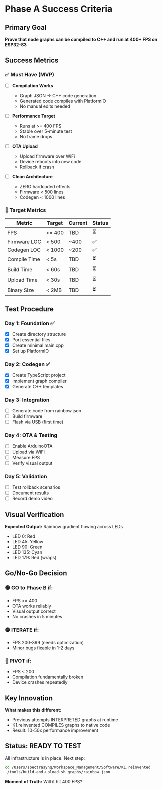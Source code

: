# Phase A Success Criteria

## Primary Goal
**Prove that node graphs can be compiled to C++ and run at 400+ FPS on ESP32-S3**

## Success Metrics

### ✅ Must Have (MVP)
- [ ] **Compilation Works**
  - Graph JSON → C++ code generation
  - Generated code compiles with PlatformIO
  - No manual edits needed

- [ ] **Performance Target**
  - Runs at >= 400 FPS
  - Stable over 5-minute test
  - No frame drops

- [ ] **OTA Upload**
  - Upload firmware over WiFi
  - Device reboots into new code
  - Rollback if crash

- [ ] **Clean Architecture**
  - ZERO hardcoded effects
  - Firmware < 500 lines
  - Codegen < 1000 lines

### 🎯 Target Metrics

| Metric | Target | Current | Status |
|--------|--------|---------|--------|
| FPS | >= 400 | TBD | ⏳ |
| Firmware LOC | < 500 | ~400 | ✅ |
| Codegen LOC | < 1000 | ~200 | ✅ |
| Compile Time | < 5s | TBD | ⏳ |
| Build Time | < 60s | TBD | ⏳ |
| Upload Time | < 30s | TBD | ⏳ |
| Binary Size | < 2MB | TBD | ⏳ |

## Test Procedure

### Day 1: Foundation ✅
- [x] Create directory structure
- [x] Port essential files
- [x] Create minimal main.cpp
- [x] Set up PlatformIO

### Day 2: Codegen ✅
- [x] Create TypeScript project
- [x] Implement graph compiler
- [x] Generate C++ templates

### Day 3: Integration
- [ ] Generate code from rainbow.json
- [ ] Build firmware
- [ ] Flash via USB (first time)

### Day 4: OTA & Testing
- [ ] Enable ArduinoOTA
- [ ] Upload via WiFi
- [ ] Measure FPS
- [ ] Verify visual output

### Day 5: Validation
- [ ] Test rollback scenarios
- [ ] Document results
- [ ] Record demo video

## Visual Verification

**Expected Output:** Rainbow gradient flowing across LEDs
- LED 0: Red
- LED 45: Yellow
- LED 90: Green
- LED 135: Cyan
- LED 179: Red (wraps)

## Go/No-Go Decision

### 🟢 GO to Phase B if:
- FPS >= 400
- OTA works reliably
- Visual output correct
- No crashes in 5 minutes

### 🟡 ITERATE if:
- FPS 200-399 (needs optimization)
- Minor bugs fixable in 1-2 days

### 🔴 PIVOT if:
- FPS < 200
- Compilation fundamentally broken
- Device crashes repeatedly

## Key Innovation

**What makes this different:**
- Previous attempts INTERPRETED graphs at runtime
- K1.reinvented COMPILES graphs to native code
- Result: 10-50x performance improvement

## Status: READY TO TEST

All infrastructure is in place. Next step:
```bash
cd /Users/spectrasynq/Workspace_Management/Software/K1.reinvented
./tools/build-and-upload.sh graphs/rainbow.json
```

**Moment of Truth:** Will it hit 400 FPS?